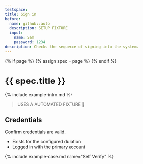 ```yaml
---
testspace:
title: Sign in
before:
  name: github::auto
  description: SETUP FIXTURE
  input:
    name: Sam
    password: 1234
description: Checks the sequence of signing into the system. 
---
```


{% if page %} {% assign spec = page %} {% endif %}

# {{ spec.title }}
{% include example-intro.md %}

> USES A AUTOMATED FIXTURE 🎁

## Credentials
Confirm credentials are valid.

- Exists for the configured duration
- Logged in with the primary account


{% include example-case.md name="Self Verify" %}
